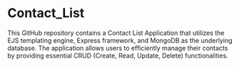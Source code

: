 # Contact_List
This GitHub repository contains a Contact List Application that utilizes the EJS templating engine, Express framework, and MongoDB as the underlying database. The application allows users to efficiently manage their contacts by providing essential CRUD (Create, Read, Update, Delete) functionalities.
